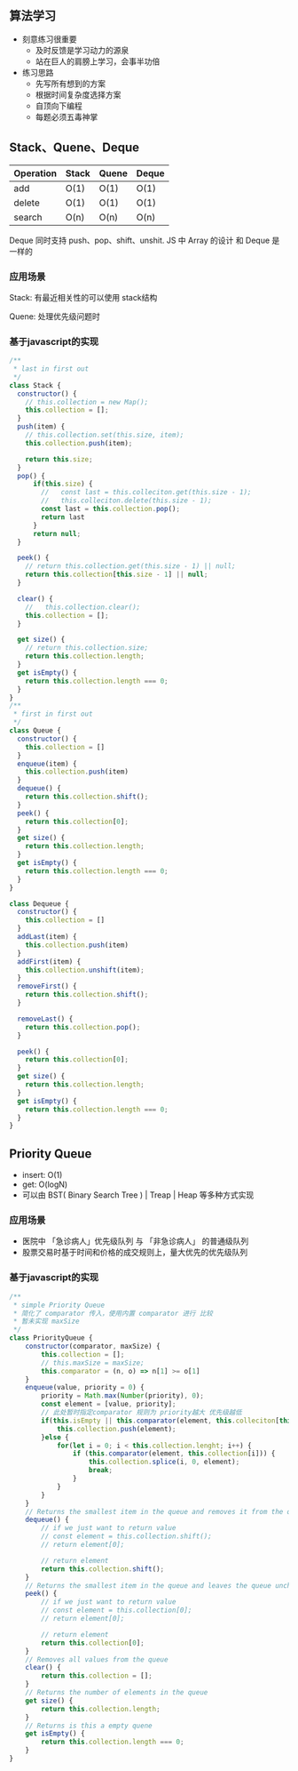 ## 算法学习

* 刻意练习很重要
    * 及时反馈是学习动力的源泉
    * 站在巨人的肩膀上学习，会事半功倍
* 练习思路
    * 先写所有想到的方案
    * 根据时间复杂度选择方案
    * 自顶向下编程
    * 每题必须五毒神掌

## Stack、Quene、Deque

|Operation|Stack|Quene|Deque|
|-|-|-|-|
|add|O(1)|O(1)|O(1)|
|delete|O(1)|O(1)|O(1)|
|search|O(n)|O(n)|O(n)|

Deque 同时支持 push、pop、shift、unshit. JS 中 Array 的设计 和 Deque 是 一样的

### 应用场景
Stack: 有最近相关性的可以使用 stack结构

Quene: 处理优先级问题时

### 基于javascript的实现

```javascript
/**
 * last in first out
 */
class Stack {
  constructor() {
    // this.collection = new Map();
    this.collection = [];
  }
  push(item) {
    // this.collection.set(this.size, item);
    this.collection.push(item);

    return this.size;
  }
  pop() {
      if(this.size) {
        //   const last = this.colleciton.get(this.size - 1);
        //   this.colleciton.delete(this.size - 1);
        const last = this.collection.pop();
        return last
      }
      return null;
  }

  peek() {
    // return this.collection.get(this.size - 1) || null;
    return this.collection[this.size - 1] || null;
  }

  clear() {
    //   this.collection.clear();
    this.collection = [];
  }

  get size() {
    // return this.collection.size;
    return this.collection.length;
  }
  get isEmpty() {
    return this.collection.length === 0;
  }
}
/**
 * first in first out
 */
class Queue {
  constructor() {
    this.collection = []
  }
  enqueue(item) {
    this.collection.push(item)
  }
  dequeue() {
    return this.collection.shift();
  }
  peek() {
    return this.collection[0];
  }
  get size() {
    return this.collection.length;
  }
  get isEmpty() {
    return this.collection.length === 0;
  }
}

class Dequeue {
  constructor() {
    this.collection = []
  }
  addLast(item) {
    this.collection.push(item)
  }
  addFirst(item) {
    this.collection.unshift(item);
  }
  removeFirst() {
    return this.collection.shift();
  }

  removeLast() {
    return this.collection.pop();
  }

  peek() {
    return this.collection[0];
  }
  get size() {
    return this.collection.length;
  }
  get isEmpty() {
    return this.collection.length === 0;
  }
}
```

## Priority Queue

* insert: O(1)
* get: O(logN)
* 可以由  BST( Binary Search Tree ) | Treap | Heap 等多种方式实现

### 应用场景
* 医院中 「急诊病人」优先级队列 与 「非急诊病人」 的普通级队列
* 股票交易时基于时间和价格的成交规则上，量大优先的优先级队列
### 基于javascript的实现
```javascript
/**
 * simple Priority Queue
 * 简化了 comparator 传入，使用内置 comparator 进行 比较
 * 暂未实现 maxSize
 */
class PriorityQueue {
    constructor(comparator, maxSize) {
        this.collection = [];
        // this.maxSize = maxSize;
        this.comparator = (n, o) => n[1] >= o[1]
    }
    enqueue(value, priority = 0) {
        priority = Math.max(Number(priority), 0);
        const element = [value, priority];
        // 此处暂时指定comparator 规则为 priority越大 优先级越低
        if(this.isEmpty || this.comparator(element, this.colleciton[this.size - 1])) {
            this.collection.push(element);
        }else {
            for(let i = 0; i < this.collection.lenght; i++) {
                if (this.comparator(element, this.collection[i])) {
                    this.collection.splice(i, 0, element);
                    break;
                }
            }
        }
    }
    // Returns the smallest item in the queue and removes it from the queue
    dequeue() {
        // if we just want to return value
        // const element = this.collection.shift();
        // return element[0];

        // return element 
        return this.collection.shift();
    }
    // Returns the smallest item in the queue and leaves the queue unchanged
    peek() {
        // if we just want to return value
        // const element = this.collection[0];
        // return element[0];

        // return element 
        return this.collection[0];
    }
    // Removes all values from the queue
    clear() {
        return this.collection = [];
    }
    // Returns the number of elements in the queue
    get size() {
        return this.collection.length;
    }
    // Returns is this a empty quene
    get isEmpty() {
        return this.collection.length === 0;
    }
}
```